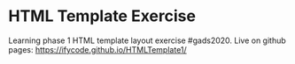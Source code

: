 # HTML Template Exercise
Learning phase 1 HTML template layout exercise #gads2020. Live on github pages: https://ifycode.github.io/HTMLTemplate1/
